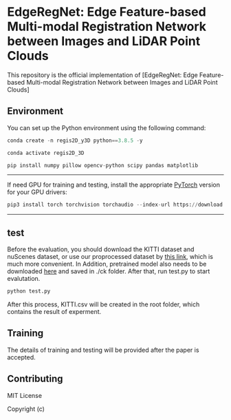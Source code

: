 # EdgeRegNet: Edge Feature-based Multi-modal Registration Network between Images and LiDAR Point Clouds

This repository is the official implementation of [EdgeRegNet: Edge Feature-based Multi-modal
Registration Network between Images and LiDAR
Point Clouds]

## Environment
You can set up the Python environment using the following command:
``` python
conda create -n regis2D_y3D python==3.8.5 -y

conda activate regis2D_3D

pip install numpy pillow opencv-python scipy pandas matplotlib
```

---

If need GPU for training and testing, install the appropriate [PyTorch](https://pytorch.org/) version for your GPU drivers:

```python
pip3 install torch torchvision torchaudio --index-url https://download.pytorch.org/whl/cu121
```

---

## test

Before the evaluation, you should download the KITTI dataset and nuScenes dataset, or use our proprocessed dataset by [this link](https://drive.google.com/file/d/1oadj5iqrW9XUMufQQB2nvVd1sucbapr3/view?usp=sharing), which is much more convenient.
In Addition, pretrained model also needs to be downloaded [here](https://drive.google.com/file/d/1Aj3a5sncsVISk-mGhEZVrZxggsTO6S3u/view?usp=sharing) and saved in ./ck folder.
After that, run test.py to start evalutation.
```python
python test.py
```
After this process, KITTI.csv will be created in the root folder, which contains the result of experment.

## Training
The details of training and testing will be provided after the paper is accepted.

## Contributing

MIT License

Copyright (c)
